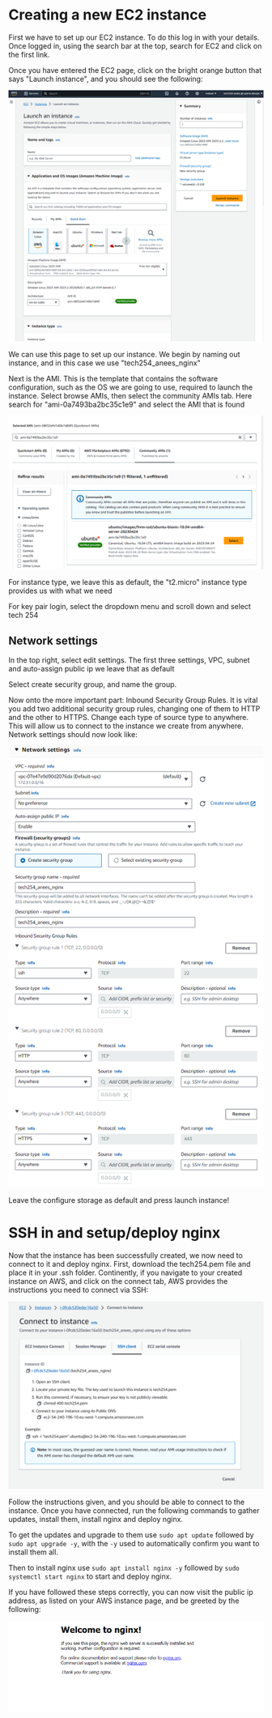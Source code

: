 # Creating a new EC2 instance

First we have to set up our EC2 instance. To do this log in with your details. Once logged in, using the search bar at the top, search for EC2 and click on the first link.

Once you have entered the EC2 page, click on the bright orange button that says "Launch instance", and you should see the following:

![Alt text](instance_homepage.png)

We can use this page to set up our instance. We begin by naming out instance, and in this case we use "tech254_anees_nginx"

Next is the AMI. This is the template that contains the software configuration, such as the OS we are going to use, required to launch the instance. Select browse AMIs, then select the community AMIs tab. Here search for "ami-0a7493ba2bc35c1e9" and select the AMI that is found

![Alt text](ami.PNG)

For instance type, we leave this as default, the "t2.micro" instance type provides us with what we need

For key pair login, select the dropdown menu and scroll down and select tech 254

## Network settings

In the top right, select edit settings.
The first three settings, VPC, subnet and auto-assign public ip we leave that as default

Select create security group, and name the group. 

Now onto the more important part: Inbound Security Group Rules. It is vital you add two additional security group rules, changing one of them to HTTP and the other to HTTPS. Change each type of source type to anywhere. This will allow us to connect to the instance we create from anywhere. Network settings should now look like:

![Alt text](network_settings.PNG)

Leave the configure storage as default and press launch instance!

# SSH in and setup/deploy nginx

Now that the instance has been successfully created, we now need to connect to it and deploy nginx.
First, download the tech254.pem file and place it in your .ssh folder. Continently, if you navigate to your created instance on AWS, and click on the connect tab, AWS provides the instructions you need to connect via SSH:

![Alt text](connect_aws.PNG)

Follow the instructions given, and you should be able to connect to the instance. Once you have connected, run the following commands to gather updates, install them, install nginx and deploy nginx.

To get the updates and upgrade to them use `sudo apt update` followed by `sudo apt upgrade -y`, with the `-y` used to automatically confirm you want to install them all.

Then to install nginx use `sudo apt install nginx -y` followed by `sudo systemctl start nginx` to start and deploy nginx.

If you have followed these steps correctly, you can now visit the public ip address, as listed on your AWS instance page, and be greeted by the following: 

![Alt text](nginx_deployed.PNG)